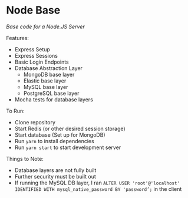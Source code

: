# Node Base

*Base code for a Node.JS Server*

Features:
* Express Setup
* Express Sessions
* Basic Login Endpoints
* Database Abstraction Layer
  * MongoDB base layer
  * Elastic base layer
  * MySQL base layer
  * PostgreSQL base layer
* Mocha tests for database layers

To Run:
* Clone repository
* Start Redis (or other desired session storage)
* Start database (Set up for MongoDB)
* Run `yarn` to install dependencies
* Run `yarn start` to start development server

Things to Note:
* Database layers are not fully built
* Further security must be built out
* If running the MySQL DB layer, I ran `ALTER USER 'root'@'localhost' IDENTIFIED WITH mysql_native_password BY 'password’;` in the client